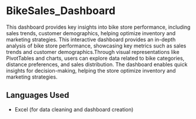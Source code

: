 # BikeSales_Dashboard
This dashboard provides key insights into bike store performance, including sales trends, customer demographics, helping optimize inventory and marketing strategies.
This interactive dashboard provides an in-depth analysis of bike store performance, showcasing key metrics such as sales trends and customer demographics.Through visual representations like PivotTables and charts, users can explore data related to bike categories, distance preferences, and sales distribution. The dashboard enables quick insights for decision-making, helping the store optimize inventory and marketing strategies.
## Languages Used
- Excel (for data cleaning and dashboard creation)
